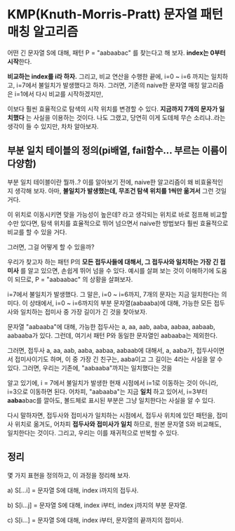 # KMP(Knuth-Morris-Pratt) 문자열 패턴 매칭 알고리즘 #

어떤 긴 문자열 S에 대해,  패턴 P = "aabaabac" 를 찾는다고 해 보자. **index는 0부터 시작**한다.

**비교하는 index를 i라 하자.** 그리고, 비교 연산을 수행한 끝에, i=0 ~ i=6 까지는 일치하고, i=7에서 불일치가 발생했다고 하자. 그러면, 기존의 naive한 문자열 매칭 알고리즘은 i=1에서 다시 비교를 시작하겠지만,

이보다 훨씬 효율적으로 탐색의 시작 위치를 변경할 수 있다. **지금까지 7개의 문자가 일치했다** 는 사실을 이용하는 것이다. 나도 그랬고, 당연히 이게 도데체 무슨 소리냐..라는 생각이 들 수 있지만, 차차 알아보자. 

## 부분 일치 테이블의 정의(pi배열, fail함수... 부르는 이름이 다양함)

부분 일치 테이블이란 뭘까..? 이를 알아보기 전에, naive한 알고리즘이 왜 비효율적인지 생각해 보자. 아마, **불일치가 발생했는데, 무조건 탐색 위치를 1씩만 옮겨서** 그런 것일 거다. 

이 위치로 이동시키면 맞을 가능성이 높은데? 라고 생각되는 위치로 바로 점프해 비교할 수만 있다면, 탐색 위치를 효율적으로 뛰어 넘으면서 naive한 방법보다 훨씬 효율적으로 비교를 할 수 있을 거다. 

그러면, 그걸 어떻게 할 수 있을까? 

우리가 찾고자 하는 패턴 P의 **모든 접두사들에 대해서, 그 접두사와 일치하는 가장 긴 접미사** 를 알고 있으면, 손쉽게 뛰어 넘을 수 있다. 예시를 살펴 보는 것이 이해하기에 도움이 되므로, P = "aabaabac" 의 상황을 살펴보자. 

i=7에서 불일치가 발생했다. 그 말은, i=0 ~ i=6까지, 7개의 문자는 지금 일치한다는 의미다. 이 상태에서, i=0 ~ i=6까지의 부분 문자열(aabaaba)에 대해, 가능한 모든 접두사와 일치하는 접미사 중 가장 길이가 긴 것을 찾아보자. 

문자열 "aabaaba"에 대해, 가능한 접두사는 a, aa, aab, aaba, aabaa, aabaab, aabaaba가 있다. 그런데, 여기서 패턴 P와 동일한 문자열인 aabaaba는 제외한다. 

그러면, 접두사 a, aa, aab, aaba, aabaa, aabaab에 대해서, a, aaba가, 접두사이면서 접미사이기도 하며, 이 중 가장 긴 친구는, aaba이고 그 길이는 4라는 사실을 알 수 있다. 그러면, 우리는 기존에, "aabaaba"까지는 일치했다는 것을

알고 있기에, i = 7에서 불일치가 발생한 현재 시점에서 i=1로 이동하는 것이 아니라, i=3으로 이동하면 된다. 어차피, "aabaaba"는 지금 **일치** 하고 있어서, i=3부터 **aaba**abac를 깔아도, 볼드체로 표시된 부분은 그냥 일치한다는 사실을 알 수 있다. 

다시 말하자면, 접두사와 접미사가 일치하는 시점에서, 접두사 위치에 있던 패턴을, 접미사 위치로 옮겨도, 어차피 **접두사와 접미사가 일치** 하므로, 원본 문자열 S와 비교해도, 일치한다는 것이다. 그리고, 우리는 이를 재귀적으로 반복할 수 있다. 

## 정리
몇 가지 표현을 정의하고, 이 과정을 정리해 보자. 

a) S[...i] = 문자열 S에 대해, index i까지의 접두사. 

b) S[i...j] = 문자열 S에 대해, index i부터, index j까지의 부분 문자열.

c) S[i...] = 문자열 S에 대해, index i부터, 문자열의 끝까지의 접미사. 

